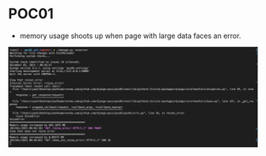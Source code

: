 # POC01
- memory usage shoots up when page with large data faces an error.


![](2023-12-03-14-18-23.png)
